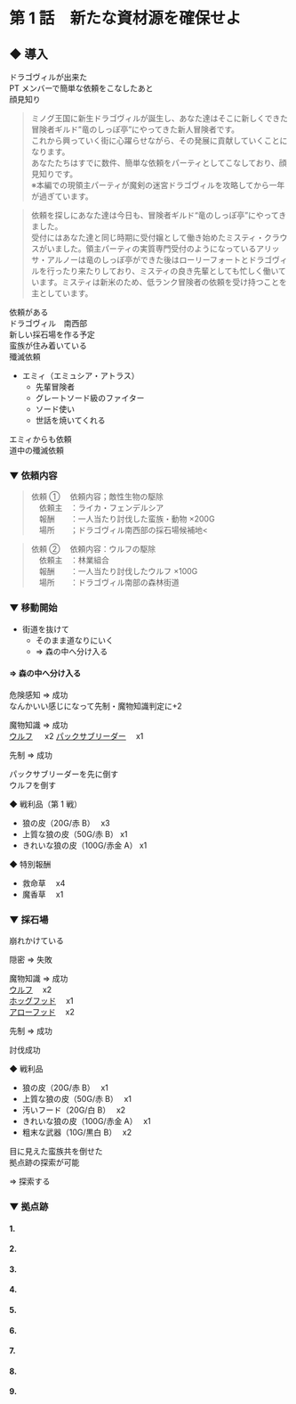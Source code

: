 # 第 1 話　新たな資材源を確保せよ

## ◆ 導入

ドラゴヴィルが出来た<br>
PT メンバーで簡単な依頼をこなしたあと<br>
顔見知り

> ミノグ王国に新生ドラゴヴィルが誕生し、あなた達はそこに新しくできた冒険者ギルド”竜のしっぽ亭”にやってきた新人冒険者です。<br>
> これから興っていく街に心躍らせながら、その発展に貢献していくことになります。<br>
> あなたたちはすでに数件、簡単な依頼をパーティとしてこなしており、顔見知りです。<br>
> ※本編での現領主パーティが魔剣の迷宮ドラゴヴィルを攻略してから一年が過ぎています。

> 依頼を探しにあなた達は今日も、冒険者ギルド“竜のしっぽ亭”にやってきました。<br>
> 受付にはあなた達と同じ時期に受付嬢として働き始めたミスティ・クラウスがいました。領主パーティの実質専門受付のようになっているアリッサ・アルノーは竜のしっぽ亭ができた後はローリーフォートとドラゴヴィルを行ったり来たりしており、ミスティの良き先輩としても忙しく働いています。ミスティは新米のため、低ランク冒険者の依頼を受け持つことを主としています。

依頼がある<br>
ドラゴヴィル　南西部<br>
新しい採石場を作る予定<br>
蛮族が住み着いている<br>
殲滅依頼

- エミィ（エミュシア・アトラス）
  - 先輩冒険者
  - グレートソード級のファイター
  - ソード使い
  - 世話を焼いてくれる

エミィからも依頼<br>
道中の殲滅依頼

### ▼ 依頼内容

> 依頼 ①
> 　依頼内容；敵性生物の駆除<br>
> 　依頼主　：ライカ・フェンデルシア<br>
> 　報酬　　：一人当たり討伐した蛮族・動物 ×200G<br>
> 　場所　　；ドラゴヴィル南西部の採石場候補地<

> 依頼 ②
> 　依頼内容：ウルフの駆除<br>
> 　依頼主　：林業組合<br>
> 　報酬　　：一人当たり討伐したウルフ ×100G<br>
> 　場所　　：ドラゴヴィル南部の森林街道

### ▼ 移動開始

- 街道を抜けて
  - そのまま道なりにいく
  - ⇒ 森の中へ分け入る

#### ⇒ 森の中へ分け入る

危険感知 ⇒ 成功<br>
なんかいい感じになって先制・魔物知識判定に+2

魔物知識 ⇒ 成功<br>
[ウルフ](https://yutorize.2-d.jp/ytsheet/sw2.5/?id=xvvvDZ) 　 x2
[パックサブリーダー](https://yutorize.2-d.jp/ytsheet/sw2.5/?id=skRkNd)　 x1<br>

先制 ⇒ 成功

パックサブリーダーを先に倒す<br>
ウルフを倒す

◆ 戦利品（第 1 戦）

- 狼の皮（20G/赤 B）　 x3<br>
- 上質な狼の皮（50G/赤 B） x1<br>
- きれいな狼の皮（100G/赤金 A） x1

◆ 特別報酬

- 救命草　 x4<br>
- 魔香草　 x1

### ▼ 採石場

崩れかけている

隠密 ⇒ 失敗

魔物知識 ⇒ 成功<br>
[ウルフ](https://yutorize.2-d.jp/ytsheet/sw2.5/?id=xvvvDZ)　 x2<br>
[ホッグフッド](https://yutorize.2-d.jp/ytsheet/sw2.5/?id=DDMI4l)　 x1<br>
[アローフッド](https://yutorize.2-d.jp/ytsheet/sw2.5/?id=LRMqRV)　 x2<br>

先制 ⇒ 成功

討伐成功

◆ 戦利品

- 狼の皮（20G/赤 B）　 x1<br>
- 上質な狼の皮（50G/赤 B）　 x1<br>
- 汚いフード（20G/白 B）　 x2<br>
- きれいな狼の皮（100G/赤金 A）　 x1<br>
- 粗末な武器（10G/黒白 B）　 x2<br>

目に見えた蛮族共を倒せた<br>
拠点跡の探索が可能<br>

⇒ 探索する

### ▼ 拠点跡

#### 1.

#### 2.

#### 3.

#### 4.

#### 5.

#### 6.

#### 7.

#### 8.

#### 9.
